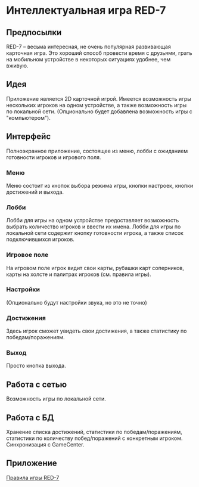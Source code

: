 # Интеллектуальная игра RED-7

## Предпосылки

RED-7 – весьма интересная, не очень популярная развивающая карточная игра. Это хороший способ провести время с друзьями, грать на мобильном устройстве в некоторых ситуациях удобнее, чем вживую.

## Идея

Приложение является 2D карточной игрой. Имеется возможность игры нескольких игроков на одном устройстве, а также возможность игры по локальной сети. (Опционально будет добавлена возможность игры с "компьютером").

## Интерфейс

Полноэкранное приложение, состоящее из меню, лобби с ожиданием готовности игроков и игрового поля.

### Меню

Меню состоит из кнопок выбора режима игры, кнопки настроек, кнопки достижений и выхода.

### Лобби

Лобби для игры на одном устройстве предоставляет возможность выбрать количество игроков и ввести их имена. Лобби для игры по локальной сети содержит кнопку готовности игрока, а также список подключившихся игроков.

### Игровое поле

На игровом поле игрок видит свои карты, рубашки карт соперников, карты на холсте и палитрах игроков (см. правила игры).

### Настройки

(Опционально будут настройки звука, но это не точно)

### Достижения

Здесь игрок сможет увидеть свои достижения, а также статистику по победам/поражениям.

### Выход

Просто кнопка выхода.

## Работа с сетью

Возможность игры по локальной сети.

## Работа с БД

Хранение списка достижений, статистики по победам/поражениям, статистики по количеству побед/поражений с конкретным игроком. Синхронизация с GameCenter.

## Приложение

[Правила игры RED-7](https://github.com/perveevm/iOS-RED-7/blob/master/Red7-rules.pdf)
